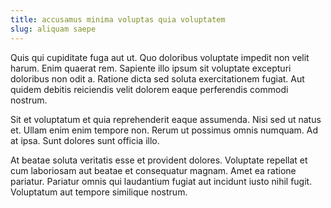 ```yaml
---
title: accusamus minima voluptas quia voluptatem
slug: aliquam saepe
---
```


Quis qui cupiditate fuga aut ut. Quo doloribus voluptate impedit non velit harum. Enim quaerat rem. Sapiente illo ipsum sit voluptate excepturi doloribus non odit a. Ratione dicta sed soluta exercitationem fugiat. Aut quidem debitis reiciendis velit dolorem eaque perferendis commodi nostrum.

Sit et voluptatum et quia reprehenderit eaque assumenda. Nisi sed ut natus et. Ullam enim enim tempore non. Rerum ut possimus omnis numquam. Ad at ipsa. Sunt dolores sunt officia illo.

At beatae soluta veritatis esse et provident dolores. Voluptate repellat et cum laboriosam aut beatae et consequatur magnam. Amet ea ratione pariatur. Pariatur omnis qui laudantium fugiat aut incidunt iusto nihil fugit. Voluptatum aut tempore similique nostrum.
